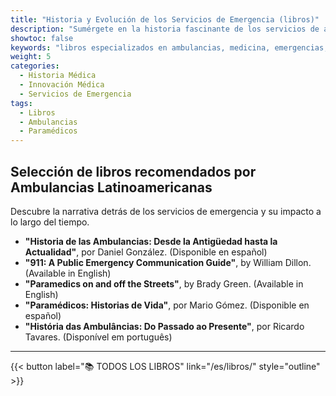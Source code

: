 ```yaml
---
title: "Historia y Evolución de los Servicios de Emergencia (libros)"
description: "Sumérgete en la historia fascinante de los servicios de ambulancias y emergencias. Desde los primeros días hasta la evolución actual, estos libros exploran el desarrollo y los hitos de los servicios que salvan vidas."
showtoc: false
keywords: "libros especializados en ambulancias, medicina, emergencias, rescate y paramédicos"
weight: 5
categories:
  - Historia Médica
  - Innovación Médica
  - Servicios de Emergencia
tags:
  - Libros
  - Ambulancias
  - Paramédicos
---
```


## Selección de libros recomendados por **Ambulancias Latinoamericanas**
Descubre la narrativa detrás de los servicios de emergencia y su impacto a lo largo del tiempo.


- **"Historia de las Ambulancias: Desde la Antigüedad hasta la Actualidad"**, por Daniel González. (Disponible en español)
- **"911: A Public Emergency Communication Guide"**, by William Dillon. (Available in English)
- **"Paramedics on and off the Streets"**, by Brady Green. (Available in English)
- **"Paramédicos: Historias de Vida"**, por Mario Gómez. (Disponible en español)
- **"História das Ambulâncias: Do Passado ao Presente"**, por Ricardo Tavares. (Disponível em português)


---

{{< button label="📚️ TODOS LOS LIBROS"  link="/es/libros/" style="outline" >}}
